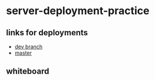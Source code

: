 # server-deployment-practice
 
## links for deployments

- [dev branch](https://ba-server-deploy-dev.herokuapp.com/)
- [master](https://ba-server-deploy-prod.herokuapp.com/)

## whiteboard 

